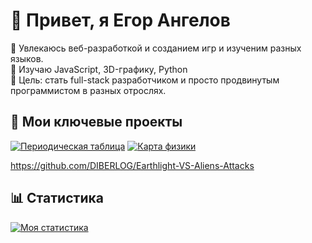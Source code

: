 # 👋 Привет, я Егор Ангелов

🔭 Увлекаюсь веб-разработкой и созданием игр и изученим разных языков.  
🌱 Изучаю JavaScript, 3D-графику, Python  
🎯 Цель: стать full-stack разработчиком  и просто продвинутым программистом в разных отрослях. 

## 🚀 Мои ключевые проекты

[![Периодическая таблица](https://github-readme-stats.vercel.app/api/pin/?username=DIBERLOG&repo=periodic-table)](https://github.com/DIBERLOG/periodic-table)
[![Карта физики](https://github-readme-stats.vercel.app/api/pin/?username=DIBERLOG&repo=physics-map)](https://github.com/DIBERLOG/physics-map)

https://github.com/DIBERLOG/Earthlight-VS-Aliens-Attacks

## 📊 Статистика

[![Моя статистика](https://github-readme-stats.vercel.app/api?username=DIBERLOG&show_icons=true&theme=radical)](https://github.com/DIBERLOG)
